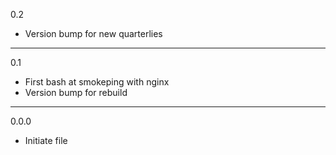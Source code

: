 0.2

* Version bump for new quarterlies

---

0.1

* First bash at smokeping with nginx
* Version bump for rebuild

---

0.0.0

* Initiate file

